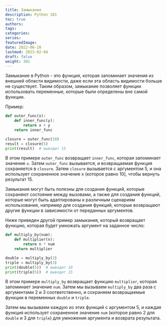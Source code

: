 ```yaml
---
title: Замыкания
description: Python 101
toc: true
authors:
tags:
categories:
series:
featuredImage:
date: 2022-06-28
lastmod: 2023-02-04
draft: false
weight: 302
---
```


Замыкание в Python - это функция, которая запоминает значения из внешней области видимости, даже если эта область видимости больше не существует. Таким образом, замыкание позволяет функции использовать переменные, которые были определены вне самой функции.

Пример:

```python
def outer_func(x):
    def inner_func(y):
        return x + y
    return inner_func

closure = outer_func(10)
result = closure(5)
print(result)  # выводит 15
```

В этом примере `outer_func` возвращает `inner_func`, которая запоминает значение `x`. Затем `outer_func` вызывается, и возвращаемая функция сохраняется в `closure`. Затем `closure` вызывается с аргументом 5, и она использует сохраненное значение x (которое равно 10), чтобы вернуть результат 15.

Замыкания могут быть полезны для создания функций, которые сохраняют состояние между вызовами, а также для создания функций, которые могут быть адаптированы к различным сценариям использования, например для создания функций, которые возвращают другие функции в зависимости от переданных аргументов.

Ниже приведен другой пример замыкания, который возвращает функцию, которая будет умножать аргумент на заданное число:


```python
def multiply_by(num):
    def multiplier(n):
        return n * num
    return multiplier

double = multiply_by(2)
triple = multiply_by(3)
print(double(5))  # выводит 10
print(triple(5))  # выводит 15
```

В этом примере `multiply_by` возвращает функцию `multiplier`, которая запоминает значение `num`. Затем мы вызываем `multiply_by` два раза с аргументами 2 и 3 соответственно, и сохраняем возвращаемые функции в переменных `double` и `triple`. 

Затем мы вызываем каждую из этих функций с аргументом 5, и каждая функция использует сохраненное значение `num` (которое равно 2 для `double` и 3 для `triple`) для умножения аргумента и возврата результата.